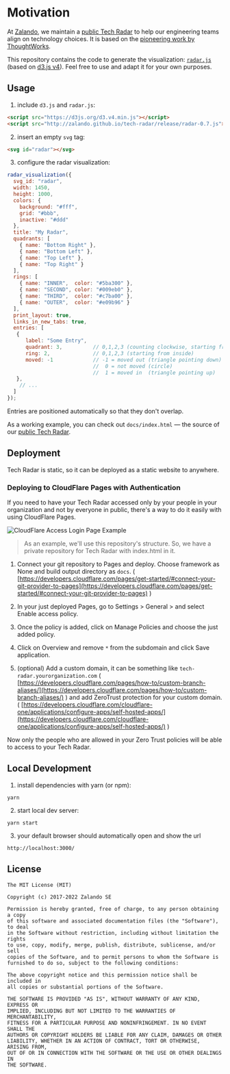 # Motivation

At [Zalando](http://zalando.de), we maintain a [public Tech
Radar](http://zalando.github.io/tech-radar/) to help our engineering teams
align on technology choices. It is based on the [pioneering work
by ThoughtWorks](https://www.thoughtworks.com/radar).

This repository contains the code to generate the visualization:
[`radar.js`](/docs/radar.js) (based on [d3.js v4](https://d3js.org)).
Feel free to use and adapt it for your own purposes.

## Usage

1. include `d3.js` and `radar.js`:

```html
<script src="https://d3js.org/d3.v4.min.js"></script>
<script src="http://zalando.github.io/tech-radar/release/radar-0.7.js"></script>
```

2. insert an empty `svg` tag:

```html
<svg id="radar"></svg>
```

3. configure the radar visualization:

```js
radar_visualization({
  svg_id: "radar",
  width: 1450,
  height: 1000,
  colors: {
    background: "#fff",
    grid: "#bbb",
    inactive: "#ddd"
  },
  title: "My Radar",
  quadrants: [
    { name: "Bottom Right" },
    { name: "Bottom Left" },
    { name: "Top Left" },
    { name: "Top Right" }
  ],
  rings: [
    { name: "INNER",  color: "#5ba300" },
    { name: "SECOND", color: "#009eb0" },
    { name: "THIRD",  color: "#c7ba00" },
    { name: "OUTER",  color: "#e09b96" }
  ],
  print_layout: true,
  links_in_new_tabs: true,
  entries: [
   {
      label: "Some Entry",
      quadrant: 3,          // 0,1,2,3 (counting clockwise, starting from bottom right)
      ring: 2,              // 0,1,2,3 (starting from inside)
      moved: -1             // -1 = moved out (triangle pointing down)
                            //  0 = not moved (circle)
                            //  1 = moved in  (triangle pointing up)
   },
    // ...
  ]
});
```

Entries are positioned automatically so that they don't overlap.

As a working example, you can check out `docs/index.html` &mdash; the source of our [public Tech
Radar](http://zalando.github.io/tech-radar/).

## Deployment

Tech Radar is static, so it can be deployed as a static website to anywhere.

### Deploying to CloudFlare Pages with Authentication

If you need to have your Tech Radar accessed only by your people in your organization and not by everyone in public, there's a way to do it easily with using CloudFlare Pages.

![CloudFlare Access Login Page Example](https://blog.cloudflare.com/content/images/2020/02/multi-sso-login-2.png "CloudFlare Access Login Page Example")

> As an example, we'll use this repository's structure. So, we have a private repository for Tech Radar with index.html in it.

1. Connect your git repository to Pages and deploy. Choose framework as None and build output directory as `docs`. ( [https://developers.cloudflare.com/pages/get-started/#connect-your-git-provider-to-pages](https://developers.cloudflare.com/pages/get-started/#connect-your-git-provider-to-pages) )

2. In your just deployed Pages, go to Settings > General > and select Enable access policy.

3. Once the policy is added, click on Manage Policies and choose the just added policy.

4. Click on Overview and remove `*` from the subdomain and click Save application.

5. (optional) Add a custom domain, it can be something like `tech-radar.yourorganization.com` ( [https://developers.cloudflare.com/pages/how-to/custom-branch-aliases/](https://developers.cloudflare.com/pages/how-to/custom-branch-aliases/) ) and add ZeroTrust protection for your custom domain. ( [https://developers.cloudflare.com/cloudflare-one/applications/configure-apps/self-hosted-apps/](https://developers.cloudflare.com/cloudflare-one/applications/configure-apps/self-hosted-apps/) )

Now only the people who are allowed in your Zero Trust policies will be able to access to your Tech Radar.

## Local Development

1. install dependencies with yarn (or npm):

```
yarn 
```

2. start local dev server:

```
yarn start
```

3. your default browser should automatically open and show the url
 
```
http://localhost:3000/
```

## License

```
The MIT License (MIT)

Copyright (c) 2017-2022 Zalando SE

Permission is hereby granted, free of charge, to any person obtaining a copy
of this software and associated documentation files (the "Software"), to deal
in the Software without restriction, including without limitation the rights
to use, copy, modify, merge, publish, distribute, sublicense, and/or sell
copies of the Software, and to permit persons to whom the Software is
furnished to do so, subject to the following conditions:

The above copyright notice and this permission notice shall be included in
all copies or substantial portions of the Software.

THE SOFTWARE IS PROVIDED "AS IS", WITHOUT WARRANTY OF ANY KIND, EXPRESS OR
IMPLIED, INCLUDING BUT NOT LIMITED TO THE WARRANTIES OF MERCHANTABILITY,
FITNESS FOR A PARTICULAR PURPOSE AND NONINFRINGEMENT. IN NO EVENT SHALL THE
AUTHORS OR COPYRIGHT HOLDERS BE LIABLE FOR ANY CLAIM, DAMAGES OR OTHER
LIABILITY, WHETHER IN AN ACTION OF CONTRACT, TORT OR OTHERWISE, ARISING FROM,
OUT OF OR IN CONNECTION WITH THE SOFTWARE OR THE USE OR OTHER DEALINGS IN
THE SOFTWARE.
```
